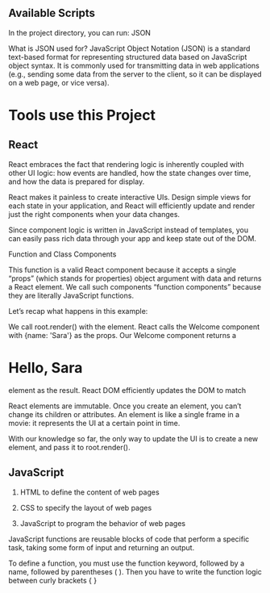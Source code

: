 
## Available Scripts

In the project directory, you can run: JSON 

What is JSON used for?
JavaScript Object Notation (JSON) is a standard text-based format for representing structured data based on JavaScript object syntax. It is commonly used for transmitting data in web applications (e.g., sending some data from the server to the client, so it can be displayed on a web page, or vice versa).

# Tools use this Project

## React
React embraces the fact that rendering logic is inherently coupled with other UI logic: how events are handled, how the state changes over time, and how the data is prepared for display.

React makes it painless to create interactive UIs. Design simple views for each state in your application, and React will efficiently update and render just the right components when your data changes.

Since component logic is written in JavaScript instead of templates, you can easily pass rich data through your app and keep state out of the DOM.

Function and Class Components

This function is a valid React component because it accepts a single “props” (which stands for properties) object argument with data and returns a React element. We call such components “function components” because they are literally JavaScript functions.

Let’s recap what happens in this example:

We call root.render() with the <Welcome name="Sara" /> element.
React calls the Welcome component with {name: 'Sara'} as the props.
Our Welcome component returns a <h1>Hello, Sara</h1> element as the result.
React DOM efficiently updates the DOM to match 

React elements are immutable. Once you create an element, you can’t change its children or attributes. An element is like a single frame in a movie: it represents the UI at a certain point in time.

With our knowledge so far, the only way to update the UI is to create a new element, and pass it to root.render().

## JavaScript
 1. HTML to define the content of web pages

 2. CSS to specify the layout of web pages

 3. JavaScript to program the behavior of web pages
 
JavaScript functions are reusable blocks of code that perform a specific task, taking some form of input and returning an output.

To define a function, you must use the function keyword, followed by a name, followed by parentheses ( ). Then you have to write the function logic between curly brackets { }
